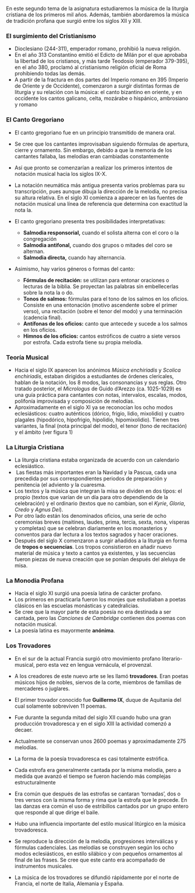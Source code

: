 
En este segundo tema de la asignatura estudiaremos la música de la liturgia cristiana de los primeros mil años. Además, también abordaremos la música de tradición profana que surgió entre los siglos XII y XIII.

### El surgimiento del Cristianismo
- Dioclesiano (244-311), emperador romano, prohibió la nueva religión.
- En el año 313 Constantino emitió el Edicto de Milán por el que aprobaba la libertad de los cristianos, y más tarde Teodosio (emperador 379-395), en el año 380, proclamó al cristianismo religión oficial de Roma prohibiendo todas las demás.
- A partir de la fractura en dos partes del Imperio romano en 395 (Imperio de Oriente y de Occidente), comenzaron a surgir distintas formas de liturgia y su relación con la música: el canto bizantino en oriente, y en occidente los cantos galicano, celta, mozárabe o hispánico, ambrosiano y romano


### El Canto Gregoriano
- El canto gregoriano fue en un principio transmitido de manera oral.
- Se cree que los cantantes improvisaban siguiendo fórmulas de apertura, cierre y ornamento. Sin embargo, debido a que la memoria de los cantantes fallaba, las melodías eran cambiadas constantemente
- Así que pronto se comenzarían a realizar los primeros intentos de notación musical hacia los siglos IX-X.
- La notación neumática más antigua presenta varios problemas para su transcripción, pues aunque dibuja la dirección de la melodía, no precisa su altura relativa. En el siglo XI comienza a aparecer en las fuentes de notación musical una línea de referencia que determina con exactitud la nota la.

- El canto gregoriano presenta tres posibilidades interpretativas:
	-   **Salmodia responsorial,** cuando el solista alterna con el coro o la congregación
	-   **Salmodia antifonal,** cuando dos grupos o mitades del coro se alternan.
	-   **Salmodia directa,** cuando hay alternancia.

- Asimismo, hay varios géneros o formas del canto:
	-   **Fórmulas de recitación:** se utilizan para entonar oraciones o lecturas de la biblia. Se proyectan las palabras sin embellecerlas sobre la nota la o do.
	-   **Tonos de salmos:** fórmulas para el tono de los salmos en los oficios. Consiste en una entonación (motivo ascendente sobre el primer verso), una recitación (sobre el tenor del modo) y una terminación (cadencia final).
	-   **Antífonas de los oficios:** canto que antecede y sucede a los salmos en los oficios.
	-   **Himnos de los oficios:** cantos estróficos de cuatro a siete versos por estrofa. Cada estrofa tiene su propia melodía.

### Teoría Musical 
- Hacia el siglo IX aparecen los anónimos _Música enchiriadis_ y _Scolica enchiriadis_, estaban dirigidos a estudiantes de órdenes clericales, hablan de la notación, los 8 modos, las consonancias y sus reglas. Otro tratado posterior, el _Micrologus_ de Guido d’Arezzo (ca. 1025-1029) es una guía práctica para cantantes con notas, intervalos, escalas, modos, polifonía improvisada y composición de melodías.
- Aproximadamente en el siglo XI ya se reconocían los ocho modos eclesiásticos: cuatro auténticos (dórico, frigio, lidio, mixolidio) y cuatro plagales (hipodórico, hipofrigio, hipolidio, hipomixolidio). Tienen tres variantes, la final (nota principal del modo), el tenor (tono de recitación) y el ámbito (ver figura 1)

### La Liturgia Cristiana
- La liturgia cristiana estaba organizada de acuerdo con un calendario eclesiástico.
-  Las fiestas más importantes eran la Navidad y la Pascua, cada una precedida por sus correspondientes periodos de preparación y penitencia (el adviento y la cuaresma.
- Los textos y la música que integran la misa se dividen en dos tipos: el propio (textos que varían de un día para otro dependiendo de la celebración) y el ordinario (textos que no cambian, son el _Kyrie_, *Gloria*, *Credo* y _Agnus Dei_).
- Por otro lado están los denominados oficios, una serie de ocho ceremonias breves (maitines, laudes, prima, tercia, sexta, nona, vísperas y completas) que se celebran diariamente en los monasterios y conventos para dar lectura a los textos sagrados y hacer oraciones.
- Después del siglo X comenzaron a surgir añadidos a la liturgia en forma de **tropos o secuencias**. Los tropos consistieron en añadir nuevo material de música y texto a cantos ya existentes, y las secuencias fueron piezas de nueva creación que se ponían después del aleluya de misa.

### La Monodia Profana
- Hacia el siglo XI surgió una poesía latina de carácter profano.
- Los primeros en practicarla fueron los monjes que estudiaban a poetas clásicos en las escuelas monásticas y catedralicias.
- Se cree que la mayor parte de esta poesía no era destinada a ser cantada, pero las _Canciones de Cambridge_ contienen dos poemas con notación musical.
- La poesía latina es mayormente **anónima**.


### Los Trovadores
- En el sur de la actual Francia surgió otro movimiento profano literario-musical, pero esta vez en lengua vernácula, el provenzal.
- A los creadores de este nuevo arte se les llamó **trovadores**. Eran poetas músicos hijos de nobles, siervos de la corte, miembros de familias de mercaderes o juglares.
- El primer trovador conocido fue **Guillermo IX**, duque de Aquitania del cual solamente sobreviven 11 poemas.
- Fue durante la segunda mitad del siglo XII cuando hubo una gran producción trovadoresca y en el siglo XIII la actividad comenzó a decaer.
- Actualmente se conservan unos 2600 poemas y aproximadamente 275 melodías.
- La forma de la poesía trovadoresca es casi totalmente estrófica.
- Cada estrofa era generalmente cantada por la misma melodía, pero a medida que avanzó el tiempo se fueron haciendo más complejas estructuralmente
- Era común que después de las estrofas se cantaran ‘tornadas’, dos o tres versos con la misma forma y rima que la estrofa que le precede. En las danzas era común el uso de estribillos cantados por un grupo entero que responde al que dirige el baile.

- Hubo una influencia importante del estilo musical litúrgico en la música trovadoresca.
- Se reproduce la dirección de la melodía, progresiones interválicas y fórmulas cadenciales. Las melodías se construyen según los ocho modos eclesiásticos, en estilo silábico y con pequeños ornamentos al final de las frases. Se cree que este canto era acompañado de instrumentos musicales.
- La música de los trovadores se difundió rápidamente por el norte de Francia, el norte de Italia, Alemania y España.
